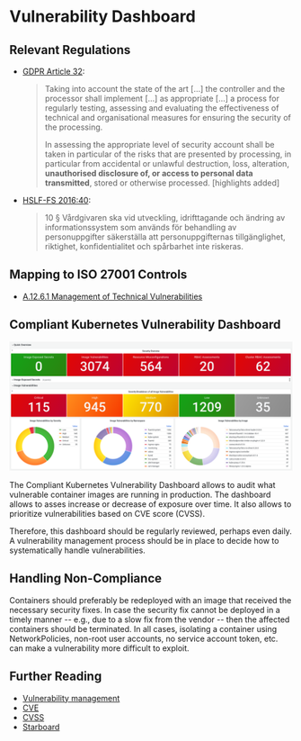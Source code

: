 # Vulnerability Dashboard

## Relevant Regulations

* [GDPR Article 32](https://gdpr-info.eu/art-32-gdpr/):

    > Taking into account the state of the art [...] the controller and the processor shall implement [...] as appropriate [...] a process for regularly testing, assessing and evaluating the effectiveness of technical and organisational measures for ensuring the security of the processing.
    >
    > In assessing the appropriate level of security account shall be taken in particular of the risks that are presented by processing, in particular from accidental or unlawful destruction, loss, alteration, **unauthorised disclosure of, or access to personal data transmitted**, stored or otherwise processed. [highlights added]

* [HSLF-FS 2016:40](https://www.socialstyrelsen.se/globalassets/sharepoint-dokument/artikelkatalog/foreskrifter-och-allmanna-rad/2016-4-44.pdf):

    > 10 § Vårdgivaren ska vid utveckling, idrifttagande och ändring av informationssystem som används för behandling av personuppgifter säkerställa att personuppgifternas tillgänglighet, riktighet, konfidentialitet och spårbarhet inte riskeras.

## Mapping to ISO 27001 Controls

* [A.12.6.1 Management of Technical Vulnerabilities](https://www.isms.online/iso-27001/annex-a-12-operations-security/)

## Compliant Kubernetes Vulnerability Dashboard

![Vulnerability Dashboard](img/vulnerability.png)

The Compliant Kubernetes Vulnerability Dashboard allows to audit what vulnerable container images are running in production. The dashboard allows to asses increase or decrease of exposure over time. It also allows to prioritize vulnerabilities based on CVE score (CVSS).

Therefore, this dashboard should be regularly reviewed, perhaps even daily. A vulnerability management process should be in place to decide how to systematically handle vulnerabilities.

## Handling Non-Compliance

Containers should preferably be redeployed with an image that received the necessary security fixes. In case the security fix cannot be deployed in a timely manner -- e.g., due to a slow fix from the vendor -- then the affected containers should be terminated. In all cases, isolating a container using NetworkPolicies, non-root user accounts, no service account token, etc. can make a vulnerability more difficult to exploit.

## Further Reading

* [Vulnerability management](https://en.wikipedia.org/wiki/Vulnerability_management)
* [CVE](https://cve.mitre.org/)
* [CVSS](https://www.first.org/cvss/)
* [Starboard](https://github.com/aquasecurity/starboard)
